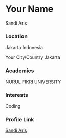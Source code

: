 # Your Name
Sandi Aris 

### Location
Jakarta Indonesia

Your City/Country
Jakarta

### Academics
NURUL FIKRI UNIVERSITY

### Interests
Coding

### Profile Link

[Sandi Aris](https://github.com/sandi-aris)

